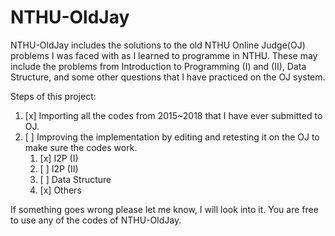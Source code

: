 # NTHU-OldJay

NTHU-OldJay includes the solutions to the old NTHU Online Judge(OJ) problems I was faced with as I learned to programme in NTHU. These may include the problems from Introduction to Programming (I) and (II), Data Structure, and some other questions that I have practiced on the OJ system.

Steps of this project:

1. [x] Importing all the codes from 2015~2018 that I have ever submitted to OJ.
2. [ ] Improving the implementation by editing and retesting it on the OJ to make sure the codes work.
    1. [x] I2P (I)
    2. [ ] I2P (II)
    3. [ ] Data Structure
    4. [x] Others

If something goes wrong please let me know, I will look into it. You are free to use any of the codes of NTHU-OldJay.
